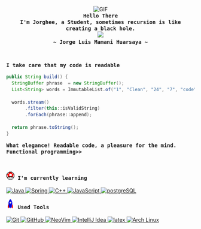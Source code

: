 <div align="justify">
  <p align="center">
    <img src="https://user-images.githubusercontent.com/74038190/216649426-0c2ee152-84d8-4707-85c4-27a378d2f78a.gif" alt="GIF" width="60px"> <br>
    <samp>
      <b>
        Hello There <br>
        I'm Jorghee, a Student, sometimes recursion is like creating a black hole.
      </b>
      <br> <img src="https://readme-typing-svg.herokuapp.com?font=Inconsolata&size=18&color=6791c9&center=true&width=410&height=45&lines=Building+on+the+foundations"> <br>
      <b>
        ~ Jorge Luis Mamani Huarsaya ~
      </b>
    </samp>
  </p>
</div>

<br>

<p>
  <samp>
    <b>I take care that my code is readable</b>
  </samp>
</p>

```java
public String build() {
  StringBuffer phrase  = new StringBuffer();
  List<String> words = ImmutableList.of("1", "Clean", "24", "7", "code", "14", " ");

  words.stream()
       .filter(this::isValidString)
       .forEach(phrase::append);

  return phrase.toString();
}
```
<p>
  <samp>
    <b>
      What elegance! Readable code, a pleasure for the mind. <br>
      Functional programming>>
    </b>
  </samp>
</p>

<br>

<div align="left">
  <p>
    <samp><b>
      <img alt="GIF" src="gif/powerup.gif" width="22px"> I'm currently learning <br>
    </b></samp>
    <br>
    <a href="https://docs.oracle.com/javase/tutorial/tutorialLearningPaths.html" target="_blank">
      <img src="https://skillicons.dev/icons?i=java" alt="Java" width="40" height="40">
    </a>
    <a href="https://spring.io/" target="_blank">
      <img src="https://skillicons.dev/icons?i=spring" alt="Spring" width="40" height="40">
    </a>
    <a href="https://isocpp.org/" target="_blank">
      <img src="https://skillicons.dev/icons?i=cpp" alt="C++" width="40" height="40">
    </a>
    <a href="https://developer.mozilla.org/en-US/docs/Web/JavaScript" target="_blank">
      <img src="https://skillicons.dev/icons?i=js" alt="JavaScript" width="40" height="40">
    </a>
    <a href="https://www.postgresql.org/docs/" target="_blank">
      <img src="https://skillicons.dev/icons?i=postgres" alt="postgreSQL" width="40" height="40">
    </a>
  </p>
  <p>
    <samp><b>
      <img alt="GIF" src="gif/Rocket.gif" width="22px"> Used Tools <br>
    </b></samp>
    <br>
    <a href="https://git-scm.com/" target="_blank">
      <img src="https://skillicons.dev/icons?i=git" alt="Git" width="40" height="40">
    </a>
    <a href="https://github.com/" target="_blank">
      <img src="https://skillicons.dev/icons?i=github" alt="GitHub" width="40" height="40">
    </a>
    <a href="https://neovim.io/" target="_blank">
      <img src="https://skillicons.dev/icons?i=neovim" alt="NeoVim" width="40" height="40">
    </a>
    <a href="https://www.jetbrains.com/idea/" target="_blank">
      <img src="https://skillicons.dev/icons?i=idea" alt="IntelliJ Idea" width="40" height="40">
    </a>
    <a href="https://www.latex-project.org/" target="_blank">
      <img src="https://skillicons.dev/icons?i=latex" alt="latex" width="40" height="40">
    </a>
    <a href="https://archlinux.org/" target="_blank">
      <img src="https://skillicons.dev/icons?i=arch" alt="Arch Linux" width="40" height="40">
    </a>
  </p>
</div>

